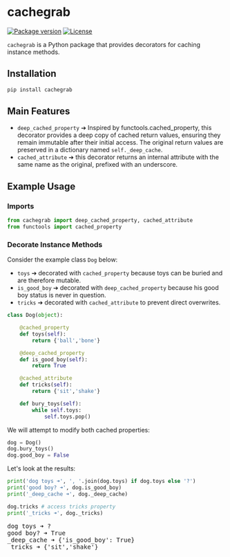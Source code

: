 # cachegrab

<div>

[![Package version](https://img.shields.io/pypi/v/cachegrab?color=%2334D058&label=pypi)](https://pypi.org/project/cachegrab/)
[![License](https://img.shields.io/github/license/zteinck/cachegrab)](https://github.com/zteinck/cachegrab/blob/master/LICENSE)

</div>


`cachegrab` is a Python package that provides decorators for caching instance methods.


## Installation
```sh
pip install cachegrab
```


## Main Features
- `deep_cached_property` ➔ Inspired by functools.cached_property, this decorator provides a deep copy of cached return values, ensuring they remain immutable after their initial access. The original return values are preserved in a dictionary named `self._deep_cache`.
- `cached_attribute` ➔ this decorator returns an internal attribute with the same name as the original, prefixed with an underscore.


## Example Usage

### Imports
```python
from cachegrab import deep_cached_property, cached_attribute
from functools import cached_property
```

### Decorate Instance Methods
Consider the example class `Dog` below:
- `toys` ➔ decorated with `cached_property` because toys can be buried and are therefore mutable.
- `is_good_boy` ➔ decorated with `deep_cached_property` because his good boy status is never in question.
- `tricks` ➔ decorated with `cached_attribute` to prevent direct overwrites.

```python
class Dog(object):

    @cached_property
    def toys(self):
        return {'ball','bone'}

    @deep_cached_property
    def is_good_boy(self):
        return True

    @cached_attribute
    def tricks(self):
        return {'sit','shake'}

    def bury_toys(self):
        while self.toys:
            self.toys.pop()
```

We will attempt to modify both cached properties:
```python
dog = Dog()
dog.bury_toys()
dog.good_boy = False
```

Let's look at the results:
```python
print('dog toys ➜', ', '.join(dog.toys) if dog.toys else '?')
print('good boy? ➜', dog.is_good_boy)
print('_deep_cache ➜', dog._deep_cache)

dog.tricks # access tricks property
print('_tricks ➜', dog._tricks)
```

<pre>
dog toys ➜ ?
good boy? ➜ True
_deep_cache ➜ {'is_good_boy': True}
_tricks ➜ {'sit','shake'}
</pre>
